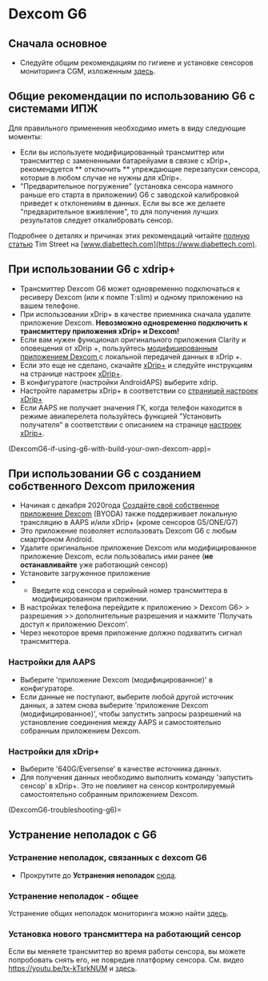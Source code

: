 # Dexcom G6

## Сначала основное

-   Следуйте общим рекомендациям по гигиене и установке сенсоров мониторинга CGM, изложенным [здесь](../Hardware/GeneralCGMRecommendation.md).

## Общие рекомендации по использованию G6 с системами ИПЖ

Для правильного применения необходимо иметь в виду следующие моменты:

-   Если вы используете модифицированный трансмиттер или трансмиттер с замененными батарейуами в связке с xDrip+, рекомендуется ** отключить ** упреждающие перезапуски сенсора, которые в любом случае не нужны для xDrip+.
-   "Предварительное погружение" (установка сенсора намного раньше его старта в приложении) G6 с заводской калибровкой приведет к отклонениям в данных. Если вы все же делаете "предварительное вживление", то для получения лучших результатов следует откалибровать сенсор.

Подробнее о деталях и причинах этих рекомендаций читайте [полную статью](https://www.diabettech.com/artificial-pancreas/diy-looping-and-cgm/) Tim Street на [www.diabettech.com](https://www.diabettech.com).

## При использовании G6 с xdrip+

-   Трансмиттер Dexcom G6 может одновременно подключаться к ресиверу Dexcom (или к помпе T:slim) и одному приложению на вашем телефоне.
-   При использовании xDrip+ в качестве приемника сначала удалите приложение Dexcom. **Невозможно одновременно подключить к трансмиттеру приложения xDrip+ и Dexcom!**
-   Если вам нужен функционал оригинального приложения Clarity и оповещения от xDrip +, пользуйтесь [модифицированным приложением Dexcom ](DexcomG6-if-using-g6-with-build-your-own-dexcom-app) с локальной передачей данных в xDrip +.
-   Если это еще не сделано, скачайте [xDrip+](https://github.com/NightscoutFoundation/xDrip) и следуйте инструкциям на странице настроек [xDrip+](../Configuration/xdrip.md).
-   В конфигуратоге (настройки AndroidAPS) выберите xdrip.
-   Настройте параметры xDrip+ в соответствии со [ страницей настроек xDrip+](../Configuration/xdrip.md)
-   Если AAPS не получает значения ГК, когда телефон находится в режиме авиаперелета пользуйтесь функцией "Установить получателя" в соответствии с описанием на странице [настроек xDrip+](../Configuration/xdrip.md).

(DexcomG6-if-using-g6-with-build-your-own-dexcom-app)=
## При использовании G6 с созданием собственного Dexcom приложения

-   Начиная с декабря 2020года [Создайте своё собственное приложение Dexcom](https://docs.google.com/forms/d/e/1FAIpQLScD76G0Y-BlL4tZljaFkjlwuqhT83QlFM5v6ZEfO7gCU98iJQ/viewform?fbzx=2196386787609383750&fbclid=IwAR2aL8Cps1s6W8apUVK-gOqgGpA-McMPJj9Y8emf_P0-_gAsmJs6QwAY-o0) (BYODA) также поддерживает локальную трансляцию в AAPS и/или xDrip+ (кроме сенсоров G5/ONE/G7)
-   Это приложение позволяет использовать Dexcom G6 с любым смартфоном Android.
-   Удалите оригинальное приложение Dexcom или модифицированное приложение Dexcom, если пользовались ими ранее (**не останавливайте** уже работающий сенсор)
-   Установите загруженное приложение
-   * Введите код сенсора и серийный номер трансмиттера в модифицированном приложении.
-   В настройках телефона перейдите к приложению > Dexcom G6> > разрешения >> дополнительные разрешения и нажмите 'Получать доступ к приложению Dexcom'.
-   Через некоторое время приложение должно подхватить сигнал трансмиттера.

### Настройки для AAPS

-   Выберите 'приложение Dexcom (модифицированное)' в конфигураторе.
-   Если данные не поступают, выберите любой другой источник данных, а затем снова выберите 'приложение Dexcom (модифицированное)', чтобы запустить запросы разрешений на установление соединения между AAPS и самостоятельно собранным приложением Dexcom.

### Настройки для xDrip+

-   Выберите '640G/Eversense' в качестве источника данных.
-   Для получения данных необходимо выполнить команду 'эапустить сенсор' в xDrip+. Это не повлияет на сенсор контролируемый самостоятельно собранным приложением Dexcom.


(DexcomG6-troubleshooting-g6)=
## Устранение неполадок с G6

### Устранение неполадок, связанных с dexcom G6

-   Прокрутите до **Устранения неполадок** [сюда](https://navid200.github.io/xDrip/docs/Dexcom_page.html).

### Устранение неполадок - общее

Устранение общих неполадок мониторинга можно найти [здесь](./GeneralCGMRecommendation.md#troubleshooting).

### Установка нового трансмиттера на работающий сенсор

Если вы меняете трансмиттер во время работы сенсора, вы можете попробовать снять его, не повредив платформу сенсора. См. видео <https://youtu.be/tx-kTsrkNUM> и [здесь](https://navid200.github.io/xDrip/docs/Remove-transmitter.html).
